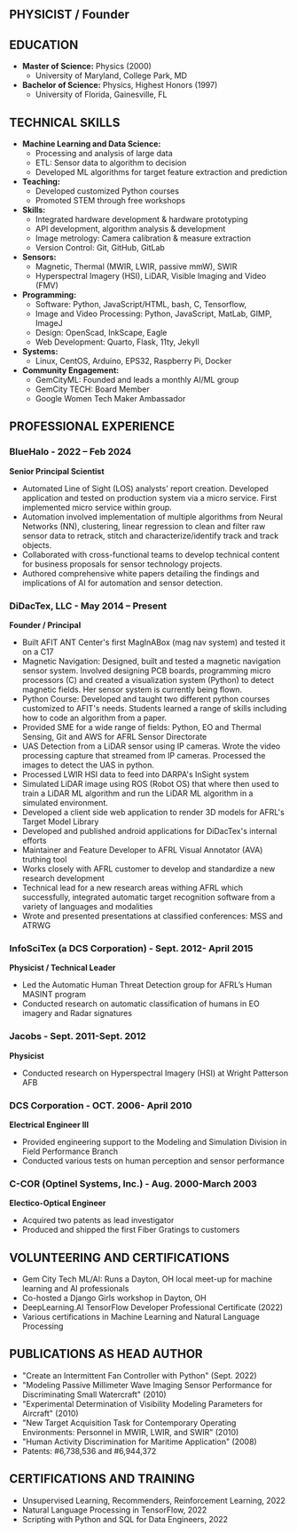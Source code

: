 
## PHYSICIST / Founder

## EDUCATION

- **Master of Science:** Physics (2000)
  - University of Maryland, College Park, MD
- **Bachelor of Science:** Physics, Highest Honors (1997)
  - University of Florida, Gainesville, FL

## TECHNICAL SKILLS

- **Machine Learning and Data Science:**
  - Processing and analysis of large data
  - ETL: Sensor data to algorithm to decision
  - Developed ML algorithms for target feature extraction and prediction
- **Teaching:**
  - Developed customized Python courses
  - Promoted STEM through free workshops
- **Skills:**
  - Integrated hardware development & hardware prototyping
  - API development, algorithm analysis & development 
  - Image metrology: Camera calibration & measure extraction
  - Version Control: Git, GitHub, GitLab
- **Sensors:**
  - Magnetic, Thermal (MWIR, LWIR, passive mmW), SWIR
  - Hyperspectral Imagery (HSI), LiDAR, Visible Imaging and Video (FMV)
- **Programming:**
  - Software: Python, JavaScript/HTML, bash, C, Tensorflow, 
  - Image and Video Processing: Python, JavaScript, MatLab, GIMP, ImageJ
  - Design: OpenScad, InkScape, Eagle
  - Web Development: Quarto, Flask, 11ty, Jekyll
- **Systems:**
  - Linux, CentOS, Arduino, EPS32, Raspberry Pi, Docker
- **Community Engagement:**
  - GemCityML: Founded and leads a monthly AI/ML group
  - GemCity TECH: Board Member
  - Google Women Tech Maker Ambassador


## PROFESSIONAL EXPERIENCE

### BlueHalo - 2022 – Feb 2024

**Senior Principal Scientist**

-   Automated Line of Sight (LOS) analysts\' report creation. Developed
    application and tested on production system via a micro service.
    First implemented micro service within group.
-   Automation involved implementation of multiple algorithms from
    Neural Networks (NN), clustering, linear regression to clean and
    filter raw sensor data to retrack, stitch and characterize/identify
    track and track objects.
-   Collaborated with cross-functional teams to develop technical
    content for business proposals for sensor technology projects.
-   Authored comprehensive white papers detailing the findings and
    implications of AI for automation and sensor detection.

### DiDacTex, LLC - May 2014 – Present

**Founder / Principal**

-   Built AFIT ANT Center's first MagInABox (mag nav system) and tested it on a C17
-   Magnetic Navigation: Designed, built and tested a magnetic
    navigation sensor system. Involved designing PCB boards, programming
    micro processors (C) and created a visualization system (Python) to
    detect magnetic fields. Her sensor system is currently being flown.
-   Python Course: Developed and taught two different python courses 
    customized to AFIT's needs. Students learned a range of skills
    including how to code an algorithm from a paper.
-   Provided SME for a wide range of fields: Python, EO and Thermal
    Sensing, Git and AWS for AFRL Sensor Directorate
-   UAS Detection from a LiDAR sensor using IP cameras. Wrote the video
    processing capture that streamed from IP cameras. Processed the
    images to detect the UAS in python.
-   Processed LWIR HSI data to feed into DARPA's InSight system
-   Simulated LiDAR image using ROS (Robot OS) that where then used to
    train a LiDAR ML algorithm and run the LiDAR ML algorithm in a
    simulated environment.
-   Developed a client side web application to render 3D models for
    AFRL's Target Model Library
-   Developed and published android applications for DiDacTex's internal
    efforts
-   Maintainer and Feature Developer to AFRL Visual Annotator (AVA)
    truthing tool
-   Works closely with AFRL customer to develop and standardize a new
    research development
-   Technical lead for a new research areas withing AFRL which
    successfully, integrated automatic target recognition software from
    a variety of languages and modalities
-   Wrote and presented presentations at classified conferences: MSS and ATRWG

### InfoSciTex (a DCS Corporation) - Sept. 2012- April 2015

**Physicist / Technical Leader**

- Led the Automatic Human Threat Detection group for AFRL’s Human MASINT program
- Conducted research on automatic classification of humans in EO imagery and Radar signatures

### Jacobs - Sept. 2011-Sept. 2012

**Physicist**

- Conducted research on Hyperspectral Imagery (HSI) at Wright Patterson AFB

### DCS Corporation - OCT. 2006- April 2010

**Electrical Engineer III**

- Provided engineering support to the Modeling and Simulation Division in Field Performance Branch
- Conducted various tests on human perception and sensor performance

### C-COR (Optinel Systems, Inc.) - Aug. 2000-March 2003

**Electico-Optical Engineer**

- Acquired two patents as lead investigator
- Produced and shipped the first Fiber Gratings to customers

## VOLUNTEERING AND CERTIFICATIONS

- Gem City Tech ML/AI: Runs a Dayton, OH local meet-up for machine learning and AI professionals
- Co-hosted a Django Girls workshop in Dayton, OH
- DeepLearning.AI TensorFlow Developer Professional Certificate (2022)
- Various certifications in Machine Learning and Natural Language Processing

## PUBLICATIONS AS HEAD AUTHOR

- "Create an Intermittent Fan Controller with Python" (Sept. 2022)
- "Modeling Passive Millimeter Wave Imaging Sensor Performance for Discriminating Small Watercraft" (2010)
- "Experimental Determination of Visibility Modeling Parameters for Aircraft" (2010)
- "New Target Acquisition Task for Contemporary Operating Environments: Personnel in MWIR, LWIR, and SWIR" (2010)
- "Human Activity Discrimination for Maritime Application" (2008)
- Patents: #6,738,536 and #6,944,372

## CERTIFICATIONS AND TRAINING

- Unsupervised Learning, Recommenders, Reinforcement Learning, 2022
- Natural Language Processing in TensorFlow, 2022
- Scripting with Python and SQL for Data Engineers, 2022
